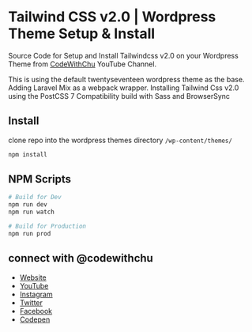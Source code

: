 # Tailwind CSS v2.0 | Wordpress Theme Setup & Install

Source Code for Setup and Install Tailwindcss v2.0 on your Wordpress Theme from <a href="https://www.youtube.com/channel/UCSyosm-WcUPT4LnUIIdqSCw" title="Subscribe to CodeWithChu Youtube Channel" target="_blank">CodeWithChu</a> YouTube Channel.

This is using the default twentyseventeen wordpress theme as the base. Adding Laravel Mix as a webpack wrapper. Installing Tailwind Css v2.0 using the PostCSS 7 Compatibility build with Sass and BrowserSync

## Install

clone repo into the wordpress themes directory `/wp-content/themes/`

```sh
npm install
```

## NPM Scripts

```sh
# Build for Dev
npm run dev
npm run watch

# Build for Production
npm run prod
```

## connect with @codewithchu

- [Website](https://www.arthurchu.ca 'Web Development Tutorials, Tips & Tricks | CodeWithChu Website')
- [YouTube](https://www.youtube.com/channel/UCSyosm-WcUPT4LnUIIdqSCw 'CodeWithChu Youtube Channel')
- [Instagram](https://www.instagram.com/codewithchu/ 'Follow CodeWithChu on Instagram')
- [Twitter](https://twitter.com/codewithchu 'Follow CodeWithChu on Twitter')
- [Facebook](https://www.facebook.com/codewithchu 'Like CodeWithChu on Facebook')
- [Codepen](https://codepen.io/codewithchu 'Follow CodeWithChu on Codepen')
